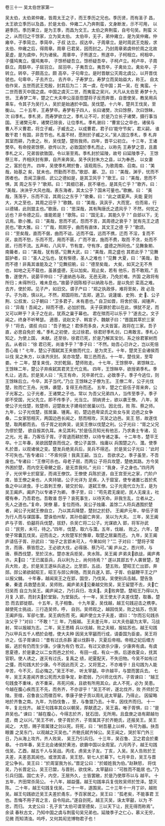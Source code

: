 卷三十一  吴太伯世家第一

吴太伯，太伯弟仲雍，皆周太王之子，而王季历之兄也。季历贤，而有圣子
昌，太王欲立季历以及昌，於是太伯、仲雍二人乃奔荆蛮，文身断发，示不可用，
以避季历。季历果立，是为王季，而昌为文王。太伯之奔荆蛮，自号句吴。荆蛮
义之，从而归之千馀家，立为吴太伯。
太伯卒，无子，弟仲雍立，是为吴仲雍。仲雍卒，子季简立。季简卒，子叔
达立。叔达卒，子周章立。是时周武王克殷，求太伯、仲雍之后，得周章。周章
已君吴，因而封之。乃封周章弟虞仲於周之北故夏虚，是为虞仲，列为诸侯。
周章卒，子熊遂立，熊遂卒，子柯相立。柯相卒，子彊鸠夷立。彊鸠夷卒，
子馀桥疑吾立。馀桥疑吾卒，子柯卢立。柯卢卒，子周繇立。周繇卒，子屈羽立。
屈羽卒，子夷吾立。夷吾卒，子禽处立。禽处卒，子转立。转卒，子颇高立。颇
高卒，子句卑立。是时晋献公灭周北虞公，以开晋伐虢也。句卑卒，子去齐立。
去齐卒，子寿梦立。寿梦立而吴始益大，称王。
自太伯作吴，五世而武王克殷，封其后为二：其一虞，在中国；其一吴，在
夷蛮。十二世而晋灭中国之虞。中国之虞灭二世，而夷蛮之吴兴。大凡从太伯至
寿梦十九世。
王寿梦二年，楚之亡大夫申公巫臣怨楚将子反而奔晋，自晋使吴，教吴用兵
乘车，令其子为吴行人，吴於是始通於中国。吴伐楚。十六年，楚共王伐吴，至
衡山。
二十五年，王寿梦卒。寿梦有子四人，长曰诸樊，次曰馀祭，次曰馀眜，次
曰季札。季札贤，而寿梦欲立之，季札让不可，於是乃立长子诸樊，摄行事当国。
王诸樊元年，诸樊已除丧，让位季札。季札谢曰：“曹宣公之卒也，诸侯与
曹人不义曹君，将立子臧，子臧去之，以成曹君，君子曰‘能守节矣’。君义嗣，
谁敢干君！有国，非吾节也。札虽不材，愿附於子臧之义。”吴人固立季札，季
札弃其室而耕，乃舍之。秋，吴伐楚，楚败我师。四年，晋平公初立。
十三年，王诸樊卒。有命授弟馀祭，欲传以次，必致国於季札而止，以称先
王寿梦之意，且嘉季札之义，兄弟皆欲致国，令以渐至焉。季札封於延陵，故号
曰延陵季子。
王馀祭三年，齐相庆封有罪，自齐来奔吴。吴予庆封朱方之县，以为奉邑，
以女妻之，富於在齐。
四年，吴使季札聘於鲁，请观周乐。为歌周南、召南。曰：“美哉，始基之
矣，犹未也。然勤而不怨。”歌邶、鄘、卫。曰：“美哉，渊乎，忧而不困者也。
吾闻卫康叔、武公之德如是，是其卫风乎？”歌王。曰：“美哉，思而不惧，其
周之东乎？”歌郑。曰：“其细已甚，民不堪也，是其先亡乎？”歌齐。曰：
“美哉，泱泱乎大风也哉。表东海者，其太公乎？国未可量也。”歌豳。曰：
“美哉，荡荡乎，乐而不淫，其周公之东乎？”歌秦。曰：“此之谓夏声。夫能
夏则大，大之至也，其周之旧乎？”歌魏。曰：“美哉，沨沨乎，大而宽，
俭而易，行以德辅，此则盟主也。”歌唐。曰：“思深哉，其有陶唐氏之遗风乎？
不然，何忧之远也？非令德之后，谁能若是！”歌陈。曰：“国无主，其能久乎？”
自郐以下，无讥焉。歌小雅。曰：“美哉，思而不贰，怨而不言，其周德之衰乎？
犹有先王之遗民也。”歌大雅。曰：“广哉，熙熙乎，曲而有直体，其文王之德
乎？”歌颂。曰：“至矣哉，直而不倨，曲而不诎，近而不偪，远而不携，迁而
不淫，复而不厌，哀而不愁，乐而不荒，用而不匮，广而不宣，施而不费，取而
不贪，处而不厎，行而不流。五声和，八风平，节有度，守有序，盛德之所同也。”
见舞象箾、南籥者，曰：“美哉，犹有感。”见舞大武，曰：“美哉，周之盛也
其若此乎？”见舞韶护者，曰：“圣人之弘也，犹有惭德，圣人之难也！”见舞
大夏，曰：“美哉，勤而不德！非禹其谁能及之？”见舞招箾，曰：“德至矣哉，
大矣，如天之无不焘也，如地之无不载也，虽甚盛德，无以加矣。观止矣，若有
他乐，吾不敢观。”
去鲁，遂使齐。说晏平仲曰：“子速纳邑与政。无邑无政，乃免於难。齐国
之政将有所归；未得所归，难未息也。”故晏子因陈桓子以纳政与邑，是以免於
栾高之难。
去齐，使於郑。见子产，如旧交。谓子产曰：“郑之执政侈，难将至矣，政
必及子。子为政，慎以礼。不然，郑国将败。”去郑，適卫。说蘧瑗、史狗、史
、公子荆、公叔发、公子朝曰：“卫多君子，未有患也。”
自卫如晋，将舍於宿，闻锺声，曰：“异哉！吾闻之，辩而不德，必加於戮。
夫子获罪於君以在此，惧犹不足，而又可以畔乎？夫子之在此，犹燕之巢于幕也。
君在殡而可以乐乎？”遂去之。文子闻之，终身不听琴瑟。
適晋，说赵文子、韩宣子、魏献子曰：“晋国其萃於三家乎！”将去，谓叔
向曰：“吾子勉之！君侈而多良，大夫皆富，政将在三家。吾子直，必思自免於
难。”
季札之初使，北过徐君。徐君好季札剑，口弗敢言。季札心知之，为使上国，
未献。还至徐，徐君已死，於是乃解其宝剑，系之徐君冢树而去。从者曰：“徐
君已死，尚谁予乎？”季子曰：“不然。始吾心已许之，岂以死倍吾心哉！”
七年，楚公子围弑其王夹敖而代立，是为灵王。十年，楚灵王会诸侯而以伐
吴之朱方，以诛齐庆封。吴亦攻楚，取三邑而去。十一年，楚伐吴，至雩娄。十
二年，楚复来伐，次於乾谿，楚师败走。
十七年，王馀祭卒，弟馀眜立。王馀眜二年，楚公子弃疾弑其君灵王代立焉。
四年，王馀眜卒，欲授弟季札。季札让，逃去。於是吴人曰：“先王有命，
兄卒弟代立，必致季子。季子今逃位，则王馀眜后立。今卒，其子当代。”乃立
王馀眜之子僚为王。
王僚二年，公子光伐楚，败而亡王舟。光惧，袭楚，复得王舟而还。
五年，楚之亡臣伍子胥来奔，公子光客之。公子光者，王诸樊之子也。常以
为吾父兄弟四人，当传至季子。季子即不受国，光父先立。即不传季子，光当立。
阴纳贤士，欲以袭王僚。
八年，吴使公子光伐楚，败楚师，迎楚故太子建母於居巢以归。因北伐，败
陈、蔡之师。九年，公子光伐楚，拔居巢、锺离。初，楚边邑卑梁氏之处女与吴
边邑之女争桑，二女家怒相灭，两国边邑长闻之，怒而相攻，灭吴之边邑。吴王
怒，故遂伐楚，取两都而去。
伍子胥之初奔吴，说吴王僚以伐楚之利。公子光曰：“胥之父兄为僇於楚，
欲自报其仇耳。未见其利。”於是伍员知光有他志，乃求勇士专诸，见之光。光
喜，乃客伍子胥。子胥退而耕於野，以待专诸之事。
十二年冬，楚平王卒。十三年春，吴欲因楚丧而伐之，使公子盖馀、烛庸以
兵围楚之六、灊。使季札於晋，以观诸侯之变。楚发兵绝吴兵后，吴兵不得还。
於是吴公子光曰：“此时不可失也。”告专诸曰：“不索何获！我真王嗣，当立，
吾欲求之。季子虽至，不吾废也。”专诸曰：“王僚可杀也。母老子弱，而两公
子将兵攻楚，楚绝其路。方今吴外困於楚，而内空无骨鲠之臣，是无柰我何。”
光曰：“我身，子之身也。”四月丙子，光伏甲士於窟室，而谒王僚饮。王僚使
兵陈於道，自王宫至光之家，门阶户席，皆王僚之亲也，人夹持铍。公子光详为
足疾，入于窟室，使专诸置匕首於炙鱼之中以进食。手匕首刺王僚，铍交於匈，
遂弑王僚。公子光竟代立为王，是为吴王阖庐。阖庐乃以专诸子为卿。
季子至，曰：“苟先君无废祀，民人无废主，社稷有奉，乃吾君也。吾敢谁
怨乎？哀死事生，以待天命。非我生乱，立者从之，先人之道也。”复命，哭僚
墓，复位而待。吴公子烛庸、盖馀二人将兵遇围於楚者，闻公子光弑王僚自立，
乃以其兵降楚，楚封之於舒。
王阖庐元年，举伍子胥为行人而与谋国事。楚诛伯州犁，其孙伯嚭亡奔吴，
吴以为大夫。
三年，吴王阖庐与子胥、伯嚭将兵伐楚，拔舒，杀吴亡将二公子。光谋欲入
郢，将军孙武曰：“民劳，未可，待之。”四年，伐楚，取六与灊。五年，伐越，
败之。六年，楚使子常囊瓦伐吴。迎而击之，大败楚军於豫章，取楚之居巢而还。
九年，吴王阖庐请伍子胥、孙武曰：“始子之言郢未可入，今果如何？”二
子对曰：“楚将子常贪，而唐、蔡皆怨之。王必欲大伐，必得唐、蔡乃可。”阖
庐从之，悉兴师，与唐、蔡西伐楚，至於汉水。楚亦发兵拒吴，夹水陈。吴王阖
庐弟夫欲战，阖庐弗许。夫曰：“王已属臣兵，兵以利为上，尚何待焉？”
遂以其部五千人袭冒楚，楚兵大败，走。於是吴王遂纵兵追之。比至郢，五战，
楚五败。楚昭王亡出郢，奔郧。郧公弟欲弑昭王，昭王与郧公奔随。而吴兵遂入
郢。子胥、伯嚭鞭平王之尸以报父雠。
十年春，越闻吴王之在郢，国空，乃伐吴。吴使别兵击越。楚告急秦，秦遣
兵救楚击吴，吴师败。阖庐弟夫见秦越交败吴，吴王留楚不去，夫亡归吴而
自立为吴王。阖庐闻之，乃引兵归，攻夫。夫败奔楚。楚昭王乃得以九月复
入郢，而封夫於堂谿，为堂谿氏。十一年，吴王使太子夫差伐楚，取番。楚恐
而去郢徙鄀。
十五年，孔子相鲁。
十九年夏，吴伐越，越王句践迎击之槜李。越使死士挑战，三行造吴师，呼，
自刭。吴师观之，越因伐吴，败之姑苏，伤吴王阖庐指，军卻七里。吴王病伤而
死。阖庐使立太子夫差，谓曰：“尔而忘句践杀汝父乎？”对曰：“不敢！”三
年，乃报越。
王夫差元年，以大夫伯嚭为太宰。习战射，常以报越为志。二年，吴王悉精
兵以伐越，败之夫椒，报姑苏也。越王句践乃以甲兵五千人栖於会稽，使大夫种
因吴太宰嚭而行成，请委国为臣妾。吴王将许之，伍子胥谏曰：“昔有过氏杀斟
灌以伐斟寻，灭夏后帝相。帝相之妃后缗方娠，逃於有仍而生少康。少康为有仍
牧正。有过又欲杀少康，少康奔有虞。有虞思夏德，於是妻之以二女而邑之於纶，
有田一成，有众一旅。后遂收夏众，抚其官职。使人诱之，遂灭有过氏，复禹之
绩，祀夏配天，不失旧物。今吴不如有过之彊，而句践大於少康。今不因此而灭
之，又将宽之，不亦难乎！且句践为人能辛苦，今不灭，后必悔之。”吴王不听，
听太宰嚭，卒许越平，与盟而罢兵去。
七年，吴王夫差闻齐景公死而大臣争宠，新君弱，乃兴师北伐齐。子胥谏曰：
“越王句践食不重味，衣不重采，吊死问疾，且欲有所用其众。此人不死，必为
吴患。今越在腹心疾而王不先，而务齐，不亦谬乎！”吴王不听，遂北伐齐，败
齐师於艾陵。至缯，召鲁哀公而徵百牢。季康子使子贡以周礼说太宰嚭，乃得止。
因留略地於齐鲁之南。九年，为驺伐鲁，，至，与鲁盟乃去。十年，因伐齐而归。
十一年，复北伐齐。
越王句践率其众以朝吴，厚献遗之，吴王喜。唯子胥惧，曰：“是弃吴也。”
谏曰：“越在腹心，今得志於齐，犹石田，无所用。且盘庚之诰有颠越勿遗，商
之以兴。”吴王不听，使子胥於齐，子胥属其子於齐鲍氏，还报吴王。吴王闻之，
大怒，赐子胥属镂之剑以死。将死，曰：“树吾墓上以梓，令可为器。抉吾眼置
之吴东门，以观越之灭吴也。”
齐鲍氏弑齐悼公。吴王闻之，哭於军门外三日，乃从海上攻齐。齐人败吴，
吴王乃引兵归。
十三年，吴召鲁、卫之君会於橐皋。
十四年春，吴王北会诸侯於黄池，欲霸中国以全周室。六月丙子，越王句践
伐吴。乙酉，越五千人与吴战。丙戌，虏吴太子友。丁亥，入吴。吴人告败於王
夫差，夫差恶其闻也。或泄其语，吴王怒，斩七人於幕下。七月辛丑，吴王与晋
定公争长。吴王曰：“於周室我为长。”晋定公曰：“於姬姓我为伯。”赵鞅怒，
将伐吴，乃长晋定公。吴王已盟，与晋别，欲伐宋。太宰嚭曰：“可胜而不能居
也。”乃引兵归国。国亡太子，内空，王居外久，士皆罢敝，於是乃使厚币以与
越平。
十五年，齐田常杀简公。
十八年，越益彊。越王句践率兵复伐败吴师於笠泽。楚灭陈。
二十年，越王句践复伐吴。二十一年，遂围吴。二十三年十一月丁卯，越败
吴。越王句践欲迁吴王夫差於甬东，予百家居之。吴王曰：“孤老矣，不能事君
王也。吾悔不用子胥之言，自令陷此。”遂自刭死。越王灭吴，诛太宰嚭，以为
不忠，而归。
太史公曰：孔子言“太伯可谓至德矣，三以天下让，民无得而称焉”。余读
春秋古文，乃知中国之虞与荆蛮句吴兄弟也。延陵季子之仁心，慕义无穷，见微
而知清浊。呜呼，又何其闳览博物君子也！